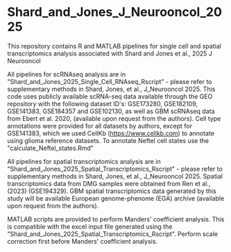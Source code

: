 # Shard_and_Jones_J_Neurooncol_2025
This repository contains R and MATLAB pipelines for single cell and spatial transcriptomics analysis associated with Shard and Jones et al., 2025 J Neurooncol

All pipelines for scRNAseq analysis are in "Shard_and_Jones_2025_Single_Cell_RNAseq_Rscript" - please refer to supplementary methods in Shard, Jones, et al., J_Neurooncol 2025. This code uses publicly available scRNA-seq data available through the GEO repository with the following dataset ID's: GSE173280, GSE182109, GSE141383, GSE184357 and GSE102130, as well as GBM scRNAseq data from Ebert et al. 2020, (available upon request from the authors). Cell type annotations were provided for all datasets by authors, except for GSE141383, which we used CellKb (https://www.cellkb.com) to annotate using glioma reference datasets. To annotate Neftel cell states use the "calculate_Neftel_states.Rmd"

All pipelines for spatial transcriptomics analysis are in "Shard_and_Jones_2025_Spatial_Transcriptomics_Rscript" - please refer to supplementary methods in Shard, Jones, et al., J_Neurooncol 2025. Spatial transcriptomics data from DMG samples were obtained from Ren et al., (2023) (GSE194329). GBM spatial transcriptomics data generated by this study will be available European genome-phenome (EGA) archive (available upon request from the authors).

MATLAB scripts are provided to perform Manders' coefficient analysis. This is compatible with the excel input file generated using the "Shard_and_Jones_2025_Spatial_Transcriptomics_Rscript". Perform scale correction first before Manders' coefficient analysis. 

